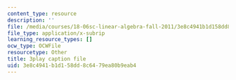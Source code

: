 ```yaml
---
content_type: resource
description: ''
file: /media/courses/18-06sc-linear-algebra-fall-2011/3e8c4941b1d158dd8c6479ea80b9eab4_VqP2tREMvt0.vtt
file_type: application/x-subrip
learning_resource_types: []
ocw_type: OCWFile
resourcetype: Other
title: 3play caption file
uid: 3e8c4941-b1d1-58dd-8c64-79ea80b9eab4
---
```

